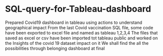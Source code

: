 # SQL-query-for-Tableau-dashboard
Prepared Covid19 dashboard in tableau using actions to understand geographical impact
From the last Covid vaccination SQL file, some code have been exported to excel file and named as tableau 1,2,3,4 
The files that saved as excel or csv have been imported tot tableau public and worked on the Insights of the covid 19 dataset impact on it
We shall find the all the possibilities through belonging dashboard at final
